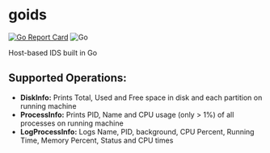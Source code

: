 # goids
[![Go Report Card](https://goreportcard.com/badge/github.com/obviyus/goids)](https://goreportcard.com/report/github.com/obviyus/goids)
![Go](https://github.com/obviyus/goids/workflows/Go/badge.svg)

Host-based IDS built in Go

## Supported Operations:
- **DiskInfo:**
  Prints Total, Used and Free space in disk and each partition on running machine 
- **ProcessInfo:**
  Prints PID, Name and CPU usage (only > 1%) of all processes on running machine
- **LogProcessInfo:**
  Logs Name, PID, background, CPU Percent, Running Time, Memory Percent, Status and CPU times
